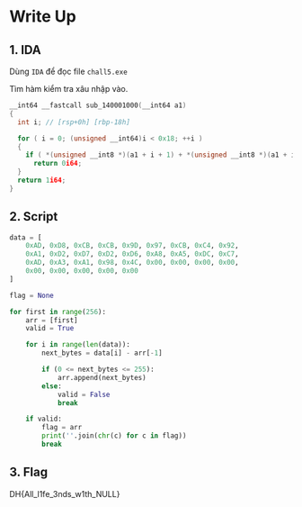 # Write Up

## 1. **IDA**

Dùng `IDA` để đọc file `chall5.exe`

Tìm hàm kiểm tra xâu nhập vào.

```c
__int64 __fastcall sub_140001000(__int64 a1)
{
  int i; // [rsp+0h] [rbp-18h]

  for ( i = 0; (unsigned __int64)i < 0x18; ++i )
  {
    if ( *(unsigned __int8 *)(a1 + i + 1) + *(unsigned __int8 *)(a1 + i) != byte_140003000[i] )
      return 0i64;
  }
  return 1i64;
}
```

## 2. **Script**

```python
data = [
    0xAD, 0xD8, 0xCB, 0xCB, 0x9D, 0x97, 0xCB, 0xC4, 0x92,
    0xA1, 0xD2, 0xD7, 0xD2, 0xD6, 0xA8, 0xA5, 0xDC, 0xC7,
    0xAD, 0xA3, 0xA1, 0x98, 0x4C, 0x00, 0x00, 0x00, 0x00,
    0x00, 0x00, 0x00, 0x00, 0x00
]

flag = None

for first in range(256):
    arr = [first]
    valid = True

    for i in range(len(data)):
        next_bytes = data[i] - arr[-1]

        if (0 <= next_bytes <= 255):
            arr.append(next_bytes)
        else:
            valid = False
            break

    if valid:
        flag = arr
        print(''.join(chr(c) for c in flag))
        break
```

## 3. **Flag**

DH{All_l1fe_3nds_w1th_NULL}
